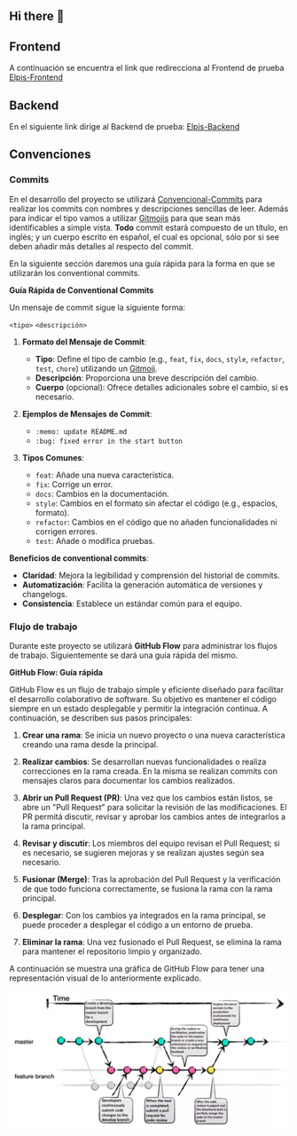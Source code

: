 ## Hi there 👋

## Frontend

A continuación se encuentra el link que redirecciona al Frontend de prueba
 [Elpis-Frontend](https://frontend-213f.onrender.com/) 

## Backend

En el siguiente link dirige al Backend de prueba:
 [Elpis-Backend](https://backend-gh0t.onrender.com/) 
 

## Convenciones 

### Commits

En el desarrollo del proyecto se utilizará [Convencional-Commits](https://www.conventionalcommits.org/en/v1.0.0/) para realizar los commits con nombres y descripciones sencillas de leer. Además para indicar el tipo vamos a utilizar [Gitmojis](https://gitmoji.dev/) para que sean más identificables a simple vista. **Todo** commit estará compuesto de un título, en inglés; y un cuerpo escrito en español, el cual es opcional, sólo por si see deben añadir más detalles al respecto del commit. 

En la siguiente sección daremos una guía rápida para la forma en que se utilizarán los conventional commits.

**Guía Rápida de Conventional Commits**

Un mensaje de commit sigue la siguiente forma:

`<tipo>` `<descripción>`

1. **Formato del Mensaje de Commit**:
   - **Tipo**: Define el tipo de cambio (e.g., `feat`, `fix`, `docs`, `style`, `refactor`, `test`, `chore`) utilizando un [Gitmoji](https://gitmoji.dev/).
   - **Descripción**: Proporciona una breve descripción del cambio.
   - **Cuerpo** (opcional): Ofrece detalles adicionales sobre el cambio, si es necesario.

2. **Ejemplos de Mensajes de Commit**:
   - `:memo: update README.md`
   - `:bug: fixed error in the start button`

3. **Tipos Comunes**:
   - `feat`: Añade una nueva característica.
   - `fix`: Corrige un error.
   - `docs`: Cambios en la documentación.
   - `style`: Cambios en el formato sin afectar el código (e.g., espacios, formato).
   - `refactor`: Cambios en el código que no añaden funcionalidades ni corrigen errores.
   - `test`: Añade o modifica pruebas.

**Beneficios de conventional commits**:
   - **Claridad**: Mejora la legibilidad y comprensión del historial de commits.
   - **Automatización**: Facilita la generación automática de versiones y changelogs.
   - **Consistencia**: Establece un estándar común para el equipo.

### Flujo de trabajo

Durante este proyecto se utilizará **GitHub Flow** para administrar los flujos de trabajo. Siguientemente se dará una guía rápida del mismo.

**GitHub Flow: Guía rápida**

GitHub Flow es un flujo de trabajo simple y eficiente diseñado para facilitar el desarrollo colaborativo de software. Su objetivo es mantener el código siempre en un estado desplegable y permitir la integración continua. A continuación, se describen sus pasos principales:

1. **Crear una rama**: Se inicia un nuevo proyecto o una nueva característica creando una rama desde la principal.

2. **Realizar cambios**: Se desarrollan nuevas funcionalidades o realiza correcciones en la rama creada. En la misma se realizan commits con mensajes claros para documentar los cambios realizados.

3. **Abrir un Pull Request (PR)**: Una vez que los cambios están listos, se abre un "Pull Request" para solicitar la revisión de las modificaciones. El PR permitá discutir, revisar y aprobar los cambios antes de integrarlos a la rama principal.

4. **Revisar y discutir**: Los miembros del equipo revisan el Pull Request; si es necesario, se sugieren mejoras y se realizan ajustes según sea necesario.

5. **Fusionar (Merge)**: Tras la aprobación del Pull Request y la verificación de que todo funciona correctamente, se fusiona la rama con la rama principal.

6. **Desplegar**: Con los cambios ya integrados en la rama principal, se puede proceder a desplegar el código a un entorno de prueba.

7. **Eliminar la rama**: Una vez fusionado el Pull Request, se elimina la rama para mantener el repositorio limpio y organizado.

A continuación se muestra una gráfica de GitHub Flow para tener una representación visual de lo anteriormente explicado.

![GitHub Flow](../images/github-flow.png)

<!--

**Here are some ideas to get you started:**

🙋‍♀️ A short introduction - what is your organization all about?
🌈 Contribution guidelines - how can the community get involved?
👩‍💻 Useful resources - where can the community find your docs? Is there anything else the community should know?
🍿 Fun facts - what does your team eat for breakfast?
🧙 Remember, you can do mighty things with the power of [Markdown](https://docs.github.com/github/writing-on-github/getting-started-with-writing-and-formatting-on-github/basic-writing-and-formatting-syntax)
-->

